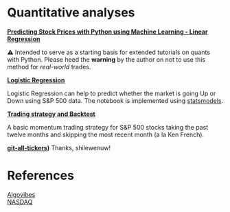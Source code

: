 # Quantitative analyses

__[Predicting Stock Prices with Python using Machine Learning - Linear Regression](https://www.youtube.com/watch?v=AXBhrLongC8)__

:warning: Intended to serve as a starting basis for extended tutorials on quants with Python. Please heed the **warning** by the author on not to use this method for *real-world* trades.

__[Logistic Regression](https://www.youtube.com/watch?v=X9jjyh0p7x8)__

Logistic Regression can help to predict whether the market is going Up or Down using S&P 500 data.
The notebook is implemented using [statsmodels](https://www.statsmodels.org/stable/index.html).

__[Trading strategy and Backtest](https://www.youtube.com/watch?v=5W_Lpz1ZuTI&t=893s)__

A basic momentum trading strategy for S&P 500 stocks taking the past twelve months and skipping the most recent month (a la Ken French).

__[git-all-tickers](https://github.com/shilewenuw/get_all_tickers))__
Thanks, shilewenuw!

# References
[Algovibes](https://www.youtube.com/channel/UC87aeHqMrlR6ED0w2SVi5nw)  
[NASDAQ](https://www.nasdaq.com/market-activity/stocks/screener)

